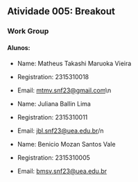 ## Atividade 005: Breakout

### Work Group
#### __Alunos:__
- Name: Matheus Takashi Maruoka Vieira
- Registration: 2315310018
- Email: mtmv.snf23@gmail.com\n


- Name: Juliana Ballin Lima
- Registration: 2315310011
- Email: jbl.snf23@uea.edu.br/n


- Name: Benicio Mozan Santos Vale
- Registration: 2315310005
- Email: bmsv.snf23@uea.edu.br

